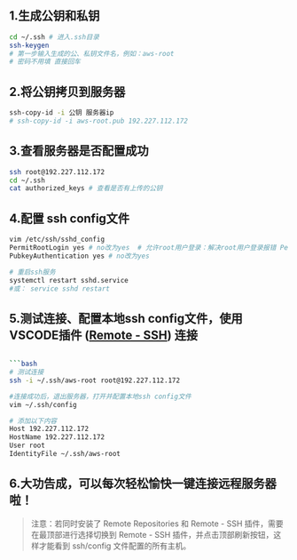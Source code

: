 

## 1.生成公钥和私钥

```bash
cd ~/.ssh # 进入.ssh目录
ssh-keygen  
# 第一步输入生成的公、私钥文件名，例如：aws-root
# 密码不用填 直接回车
```

## 2.将公钥拷贝到服务器

```bash
ssh-copy-id -i 公钥 服务器ip
# ssh-copy-id -i aws-root.pub 192.227.112.172
```

## 3.查看服务器是否配置成功

```bash
ssh root@192.227.112.172
cd ~/.ssh
cat authorized_keys # 查看是否有上传的公钥
```

## 4.配置 ssh config文件
 
```bash
vim /etc/ssh/sshd_config
PermitRootLogin yes # no改为yes  # 允许root用户登录：解决root用户登录报错 Permission denied 问题
PubkeyAuthentication yes # no改为yes

# 重启ssh服务
systemctl restart sshd.service
#或： service sshd restart
```

## 5.测试连接、配置本地ssh config文件，使用 VSCODE插件 ([Remote - SSH](https://marketplace.visualstudio.com/items?itemName=ms-vscode-remote.remote-ssh)) 连接

```bash

```bash
# 测试连接
ssh -i ~/.ssh/aws-root root@192.227.112.172

#连接成功后，退出服务器，打开并配置本地ssh config文件
vim ~/.ssh/config

# 添加以下内容
Host 192.227.112.172
HostName 192.227.112.172
User root
IdentityFile ~/.ssh/aws-root

```
## 6.大功告成，可以每次轻松愉快一键连接远程服务器啦！
> 注意：若同时安装了 Remote Repositories 和 Remote - SSH 插件，需要在最顶部进行选择切换到 Remote - SSH 插件，并点击顶部刷新按钮，这样才能看到 ssh/config 文件配置的所有主机。
